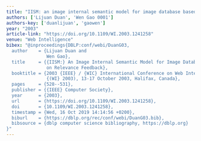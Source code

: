 ```yaml
---
title: "IISM: an image internal semantic model for image database based on relevance feedback"
authors: ['Lijuan Duan', 'Wen Gao 0001']
authors-key: ['duanlijuan', 'gaowen']
year: "2003"
article-link: "https://doi.org/10.1109/WI.2003.1241258"
venue: "Web Intelligence"
bibex: "@inproceedings{DBLP:conf/webi/DuanG03,
  author    = {Lijuan Duan and
               Wen Gao},
  title     = {{IISM:} An Image Internal Semantic Model for Image Database Based
               on Relevance Feedback},
  booktitle = {2003 {IEEE} / {WIC} International Conference on Web Intelligence,
               {(WI} 2003), 13-17 October 2003, Halifax, Canada},
  pages     = {528--531},
  publisher = {{IEEE} Computer Society},
  year      = {2003},
  url       = {https://doi.org/10.1109/WI.2003.1241258},
  doi       = {10.1109/WI.2003.1241258},
  timestamp = {Wed, 16 Oct 2019 14:14:56 +0200},
  biburl    = {https://dblp.org/rec/conf/webi/DuanG03.bib},
  bibsource = {dblp computer science bibliography, https://dblp.org}
}"
---
```

